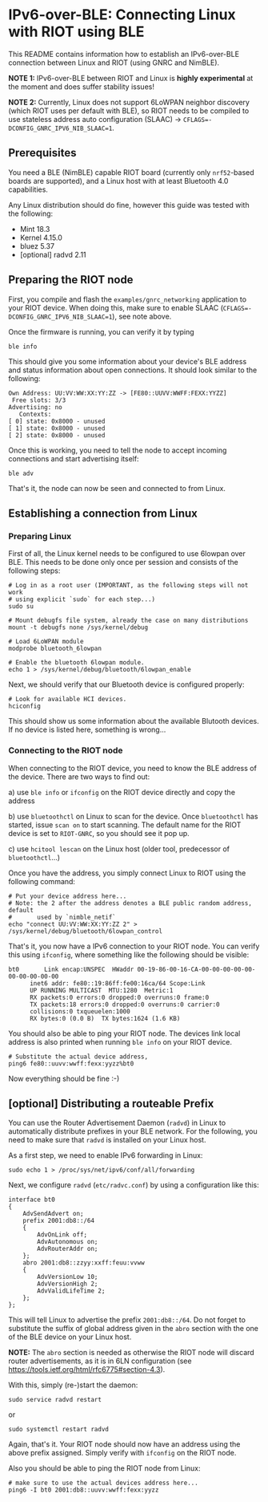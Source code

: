 # IPv6-over-BLE: Connecting Linux with RIOT using BLE

This README contains information how to establish an IPv6-over-BLE connection
between Linux and RIOT (using GNRC and NimBLE).

**NOTE 1:** IPv6-over-BLE between RIOT and Linux is **highly experimental** at
the moment and does suffer stability issues!

**NOTE 2:** Currently, Linux does not support 6LoWPAN neighbor discovery (which
RIOT uses per default with BLE), so RIOT needs to be compiled to use stateless
address auto configuration (SLAAC) -> `CFLAGS=-DCONFIG_GNRC_IPV6_NIB_SLAAC=1`.

## Prerequisites

You need a BLE (NimBLE) capable RIOT board (currently only `nrf52`-based boards
are supported), and a Linux host with at least Bluetooth 4.0 capabilities.

Any Linux distribution should do fine, however this guide was tested with the
following:
- Mint 18.3
- Kernel 4.15.0
- bluez 5.37
- [optional] radvd 2.11


## Preparing the RIOT node

First, you compile and flash the `examples/gnrc_networking` application to your
RIOT device. When doing this, make sure to enable SLAAC
(`CFLAGS=-DCONFIG_GNRC_IPV6_NIB_SLAAC=1`), see note above.

Once the firmware is running, you can verify it by typing

    ble info

This should give you some information about your device's BLE address and
status information about open connections. It should look similar to the
following:

    Own Address: UU:VV:WW:XX:YY:ZZ -> [FE80::UUVV:WWFF:FEXX:YYZZ]
     Free slots: 3/3
    Advertising: no
       Contexts:
    [ 0] state: 0x8000 - unused
    [ 1] state: 0x8000 - unused
    [ 2] state: 0x8000 - unused

Once this is working, you need to tell the node to accept incoming connections
and start advertising itself:

    ble adv

That's it, the node can now be seen and connected to from Linux.


## Establishing a connection from Linux

### Preparing Linux

First of all, the Linux kernel needs to be configured to use 6lowpan over BLE.
This needs to be done only once per session and consists of the following steps:

    # Log in as a root user (IMPORTANT, as the following steps will not work
    # using explicit `sudo` for each step...)
    sudo su

    # Mount debugfs file system, already the case on many distributions
    mount -t debugfs none /sys/kernel/debug

    # Load 6LoWPAN module
    modprobe bluetooth_6lowpan

    # Enable the bluetooth 6lowpan module.
    echo 1 > /sys/kernel/debug/bluetooth/6lowpan_enable

Next, we should verify that our Bluetooth device is configured properly:

    # Look for available HCI devices.
    hciconfig

This should show us some information about the available Blutooth devices. If no
device is listed here, something is wrong...


### Connecting to the RIOT node

When connecting to the RIOT device, you need to know the BLE address of the
device. There are two ways to find out:

a) use `ble info` or `ifconfig` on the RIOT device directly and copy the address

b) use `bluetoothctl` on Linux to scan for the device. Once `bluetoothctl` has
   started, issue `scan on` to start scanning. The default name for the RIOT
   device is set to `RIOT-GNRC`, so you should see it pop up.

c) use `hcitool lescan` on the Linux host (older tool, predecessor of
   `bluetoothctl`...)

Once you have the address, you simply connect Linux to RIOT using the following
command:

    # Put your device address here...
    # Note: the 2 after the address denotes a BLE public random address, default
    #       used by `nimble_netif`
    echo "connect UU:VV:WW:XX:YY:ZZ 2" > /sys/kernel/debug/bluetooth/6lowpan_control

That's it, you now have a IPv6 connection to your RIOT node. You can verify this
using `ifconfig`, where something like the following should be visible:

    bt0       Link encap:UNSPEC  HWaddr 00-19-86-00-16-CA-00-00-00-00-00-00-00-00-00-00
          inet6 addr: fe80::19:86ff:fe00:16ca/64 Scope:Link
          UP RUNNING MULTICAST  MTU:1280  Metric:1
          RX packets:0 errors:0 dropped:0 overruns:0 frame:0
          TX packets:18 errors:0 dropped:0 overruns:0 carrier:0
          collisions:0 txqueuelen:1000
          RX bytes:0 (0.0 B)  TX bytes:1624 (1.6 KB)

You should also be able to ping your RIOT node. The devices link local address
is also printed when running `ble info` on your RIOT device.

    # Substitute the actual device address,
    ping6 fe80::uuvv:wwff:fexx:yyzz%bt0

Now everything should be fine :-)


## [optional] Distributing a routeable Prefix

You can use the Router Advertisement Daemon (`radvd`) in Linux to automatically
distribute prefixes in your BLE network. For the following, you need to make
sure that `radvd` is installed on your Linux host.

As a first step, we need to enable IPv6 forwarding in Linux:

    sudo echo 1 > /proc/sys/net/ipv6/conf/all/forwarding

Next, we configure `radvd` (`etc/radvc.conf`) by using a configuration like
this:

    interface bt0
    {
        AdvSendAdvert on;
        prefix 2001:db8::/64
        {
            AdvOnLink off;
            AdvAutonomous on;
            AdvRouterAddr on;
        };
        abro 2001:db8::zzyy:xxff:feuu:vvww
        {
            AdvVersionLow 10;
            AdvVersionHigh 2;
            AdvValidLifeTime 2;
        };
    };

This will tell Linux to advertise the prefix `2001:db8::/64`. Do not forget to
substitute the suffix of global address given in the `abro` section
with the one of the BLE device on your Linux host.

**NOTE:** The `abro` section is needed as otherwise the RIOT node will discard
router advertisements, as it is in 6LN configuration
(see https://tools.ietf.org/html/rfc6775#section-4.3).

With this, simply (re-)start the daemon:

    sudo service radvd restart

or

    sudo systemctl restart radvd

Again, that's it. Your RIOT node should now have an address using the above
prefix assigned. Simply verify with `ifconfig` on the RIOT node.

Also you should be able to ping the RIOT node from Linux:

    # make sure to use the actual devices address here...
    ping6 -I bt0 2001:db8::uuvv:wwff:fexx:yyzz
